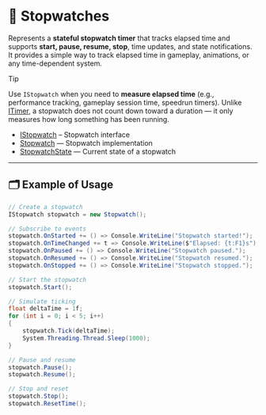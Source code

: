 # 🧩 Stopwatches

Represents a **stateful stopwatch timer** that tracks elapsed time and supports **start, pause, resume, stop**, time
updates, and state notifications. It provides a simple way to
track elapsed time in gameplay, animations, or any time-dependent system.

> [!TIP]  
> Use `IStopwatch` when you need to **measure elapsed time** (e.g., performance tracking, gameplay session time,
> speedrun timers). Unlike [ITimer](ITimer.md), a stopwatch does not count down toward a duration — it only measures how
> long something has been running.

- [IStopwatch](IStopwatch.md) – Stopwatch interface
- [Stopwatch](Stopwatch.md) — Stopwatch implementation
- [StopwatchState](StopwatchState.md) — Current state of a stopwatch

---

## 🗂 Example of Usage

```csharp  
// Create a stopwatch
IStopwatch stopwatch = new Stopwatch();

// Subscribe to events
stopwatch.OnStarted += () => Console.WriteLine("Stopwatch started!");
stopwatch.OnTimeChanged += t => Console.WriteLine($"Elapsed: {t:F1}s");
stopwatch.OnPaused += () => Console.WriteLine("Stopwatch paused.");
stopwatch.OnResumed += () => Console.WriteLine("Stopwatch resumed.");
stopwatch.OnStopped += () => Console.WriteLine("Stopwatch stopped.");

// Start the stopwatch
stopwatch.Start();

// Simulate ticking
float deltaTime = 1f;
for (int i = 0; i < 5; i++)
{
    stopwatch.Tick(deltaTime);
    System.Threading.Thread.Sleep(1000);
}

// Pause and resume
stopwatch.Pause();
stopwatch.Resume();

// Stop and reset
stopwatch.Stop();
stopwatch.ResetTime();
```
